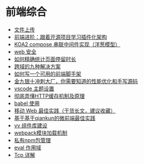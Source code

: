# 前端综合
- [文件上传](https://juejin.im/post/6844903968338870285)
- [前端进阶：跟着开源项目学习插件化架构](https://juejin.im/post/6844904196689379335)
- [KOA2 compose 串联中间件实现（洋葱模型）](https://juejin.im/post/6844903688985657357)
- [web 安全](https://mp.weixin.qq.com/s/L55ObzF6R-3wY2T03roiUA)
- [如何精确统计页面停留时长](https://mp.weixin.qq.com/s/DTnS0g9Dvqqkz5yOcKkABw)
- [跨域的九种解决方案](https://juejin.im/post/6844904068939251720)
- [如何写一个可用的前端脚手架](https://zhuanlan.zhihu.com/p/105846231)
- [金九银十冲刺大厂，你需要知道的性能优化和手写源码](https://mp.weixin.qq.com/s/QjotYGFFrhXqcObMCvfHWg)
- [vscode 主题设置](https://www.cnblogs.com/garvenc/p/vscode_customize_color_theme.html)
- [彻底弄懂HTTP缓存机制及原理](https://www.cnblogs.com/chenqf/p/6386163.html)
- [babel 使用](https://segmentfault.com/a/1190000019718925)
- [移动 Web 最佳实践（干货长文，建议收藏）](https://mp.weixin.qq.com/s?__biz=MzUxNzk1MjQ0Ng==&mid=2247485155&idx=2&sn=d806aaabd64d84dcbe6b874fc335f77b&chksm=f9910032cee689249834a789d2be70567ce0d7738c5ebdbc21c034e33946dedce531533af170&mpshare=1&scene=1&srcid=&sharer_sharetime=1589458086415&sharer_shareid=c65ddbf569523f44545b22a63301140a&key=2e146f27629d37a383a6d24d1bfdc6b7016174535684d360392f36ce127f131cdcbe1aa7994e56b691f4662a85979ac449cfb30204be09ff7dd3d31ba57402b85724e735a8ea163774378b16181b4c4b&ascene=1&uin=MjA4MDcyMTA0MQ%3D%3D&devicetype=Windows+10+x64&version=62090070&lang=zh_CN&exportkey=A%2B7M64zfp34G5wCzv9daaHE%3D&pass_ticket=4re5LNy3VhatJEfC2FAOuZ1p7j5fC4Lz%2BIws16e517bu2%2BeuEvBK1B8OXj4PrYjZ)
- [基于基于qiankun的微前端最佳实践](https://segmentfault.com/a/1190000022631614?utm_source=weekly&utm_medium=email&utm_campaign=SegmentFault%20%E7%B2%BE%E9%80%89%E6%AF%8F%E5%91%A8%E7%B2%BE%E9%80%89%E4%B8%A8SegmentFault%20%E6%80%9D%E5%90%A6%E5%BC%80%E6%BA%90%E9%A1%B9%E7%9B%AE%E6%94%AF%E6%8C%81%E8%AE%A1%E5%88%92%E5%90%AF%E5%8A%A8%EF%BC%8C%E5%8A%A9%E5%8A%9B%E5%BC%80%E6%BA%90%E9%A1%B9%E7%9B%AE%E8%B5%B7%E9%A3%9E%E4%B8%A8%E5%9F%BA%E4%BA%8E%20qiankun%20%E7%9A%84%E5%BE%AE%E5%89%8D%E7%AB%AF%E6%9C%80%E4%BD%B3%E5%AE%9E%E8%B7%B5%EF%BC%88%E4%B8%87%E5%AD%97%E9%95%BF%E6%96%87%EF%BC%89)
- [vv 组件库建设](https://zhuanlan.zhihu.com/p/30948290)
- [webpack模块加载机制](https://mp.weixin.qq.com/s/t20g82oJ6y4ik3Te_A56Yg)
- [私有npm包管理](https://www.jianshu.com/p/a9540d9f8d9c)
- [eval 作用域](https://www.cnblogs.com/52cik/p/js-eval.html)
- [Tcp 详解](https://zhuanlan.zhihu.com/p/165497660)